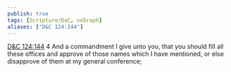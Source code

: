 ```yaml
---
publish: true
tags: [Scripture/DaC, noGraph]
aliases: ["D&C 124:144"]
---
```

[D&C 124:144](https://churchofjesuschrist.org/study/scriptures/dc-testament/dc/124?lang=eng&id=p144#p144) 4 And a commandment I give unto you, that you should fill all these offices and approve of those names which I have mentioned, or else disapprove of them at my general conference;
